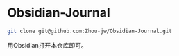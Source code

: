 # Obsidian-Journal

```bash
git clone git@github.com:Zhou-jw/Obsidian-Journal.git
```
用Obsidian打开本仓库即可。
